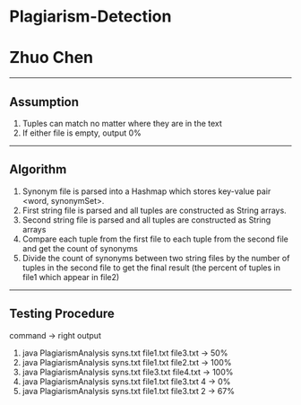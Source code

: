 # Plagiarism-Detection
# Zhuo Chen
----------------------
Assumption
----------------------
1. Tuples can match no matter where they are in the text <br>
2. If either file is empty, output 0% <br>
----------------------
Algorithm
----------------------
1. Synonym file is parsed into a Hashmap which stores key-value pair <word, synonymSet>. <br>
2. First string file is parsed and all tuples are constructed as String arrays. <br>
3. Second string file is parsed and all tuples are constructed as String arrays <br>
4. Compare each tuple from the first file to each tuple from the second file and get the count of synonyms <br>
5. Divide the count of synonyms between two string files by the number of tuples in the second file to get the final result (the percent of tuples in file1 which appear in file2) <br>
----------------------
Testing Procedure
----------------------
command -> right output
1. java PlagiarismAnalysis syns.txt file1.txt file3.txt  -> 50% <br>
2. java PlagiarismAnalysis syns.txt file1.txt file2.txt  -> 100% <br>
3. java PlagiarismAnalysis syns.txt file3.txt file4.txt -> 100% <br>
4. java PlagiarismAnalysis syns.txt file1.txt file3.txt 4 -> 0% <br>
5. java PlagiarismAnalysis syns.txt file1.txt file3.txt 2 -> 67% <br>
